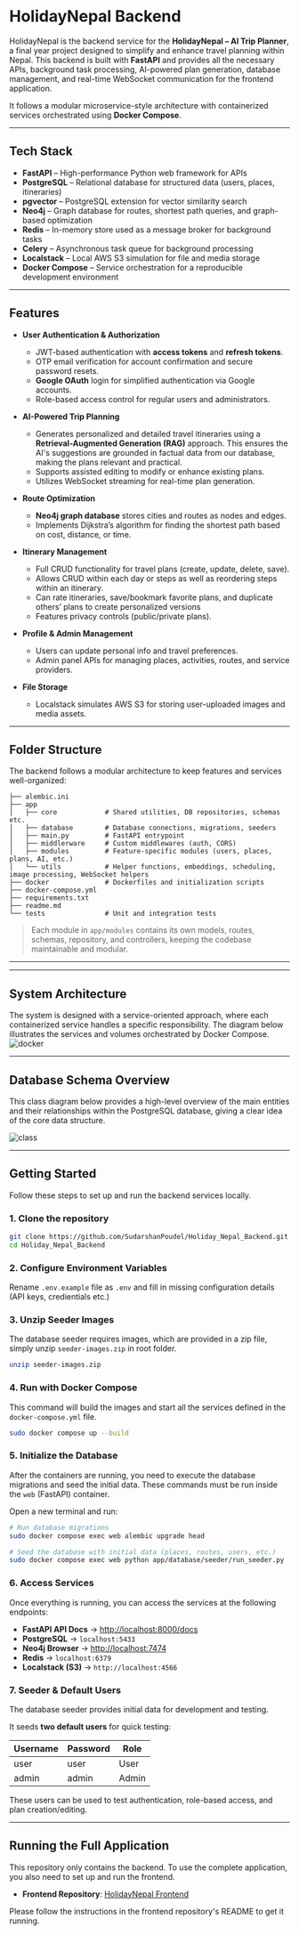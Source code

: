 # HolidayNepal Backend

HolidayNepal is the backend service for the **HolidayNepal – AI Trip Planner**, a final year project designed to simplify and enhance travel planning within Nepal.
This backend is built with **FastAPI** and provides all the necessary APIs, background task processing, AI-powered plan generation, database management, and real-time WebSocket communication for the frontend application.

It follows a modular microservice-style architecture with containerized services orchestrated using **Docker Compose**.

-----

## Tech Stack

  - **FastAPI** – High-performance Python web framework for APIs
  - **PostgreSQL** – Relational database for structured data (users, places, itineraries)
  - **pgvector** – PostgreSQL extension for vector similarity search
  - **Neo4j** – Graph database for routes, shortest path queries, and graph-based optimization
  - **Redis** – In-memory store used as a message broker for background tasks
  - **Celery** – Asynchronous task queue for background processing 
  - **Localstack** – Local AWS S3 simulation for file and media storage
  - **Docker Compose** – Service orchestration for a reproducible development environment

-----

## Features

  - **User Authentication & Authorization**

      - JWT-based authentication with **access tokens** and **refresh tokens**.
      - OTP email verification for account confirmation and secure password resets.
      - **Google OAuth** login for simplified authentication via Google accounts.
      - Role-based access control for regular users and administrators.

  - **AI-Powered Trip Planning**

      - Generates personalized and detailed travel itineraries using a **Retrieval-Augmented Generation (RAG)** approach. This ensures the AI's suggestions are grounded in factual data from our database, making the plans relevant and practical.
      - Supports assisted editing to modify or enhance existing plans.
      - Utilizes WebSocket streaming for real-time plan generation.

  - **Route Optimization**

      - **Neo4j graph database** stores cities and routes as nodes and edges.
      - Implements Dijkstra’s algorithm for finding the shortest path based on cost, distance, or time.

  - **Itinerary Management**

      - Full CRUD functionality for travel plans (create, update, delete, save).
      - Allows CRUD within each day or steps as well as reordering steps within an itinerary.
      - Can rate itineraries, save/bookmark favorite plans, and duplicate others’ plans to create personalized versions
      - Features privacy controls (public/private plans).

  - **Profile & Admin Management**

      - Users can update personal info and travel preferences.
      - Admin panel APIs for managing places, activities, routes, and service providers.

  - **File Storage**

      - Localstack simulates AWS S3 for storing user-uploaded images and media assets.

-----

## Folder Structure

The backend follows a modular architecture to keep features and services well-organized:

```
├── alembic.ini
├── app
│   ├── core            # Shared utilities, DB repositories, schemas etc.
│   ├── database        # Database connections, migrations, seeders
│   ├── main.py         # FastAPI entrypoint
│   ├── middlerware     # Custom middlewares (auth, CORS)
│   ├── modules         # Feature-specific modules (users, places, plans, AI, etc.)
│   └── utils           # Helper functions, embeddings, scheduling, image processing, WebSocket helpers
├── docker              # Dockerfiles and initialization scripts
├── docker-compose.yml
├── requirements.txt
├── readme.md
└── tests               # Unit and integration tests
```

> Each module in `app/modules` contains its own models, routes, schemas, repository, and controllers, keeping the codebase maintainable and modular.

---

-----

## System Architecture

The system is designed with a service-oriented approach, where each containerized service handles a specific responsibility. The diagram below illustrates the services and volumes orchestrated by Docker Compose.
![docker](./images/docker.png)

-----

## Database Schema Overview

This class diagram below provides a high-level overview of the main entities and their relationships within the PostgreSQL database, giving a clear idea of the core data structure.

![class](./images/class.png)

-----

## Getting Started

Follow these steps to set up and run the backend services locally.

### 1. Clone the repository

```bash
git clone https://github.com/SudarshanPoudel/Holiday_Nepal_Backend.git
cd Holiday_Nepal_Backend
```

### 2. Configure Environment Variables

Rename `.env.example` file as `.env` and fill in missing configuration details (API keys, credientials etc.)

### 3. Unzip Seeder Images

The database seeder requires images, which are provided in a zip file, simply unzip `seeder-images.zip` in root folder. 

```bash
unzip seeder-images.zip
```

### 4. Run with Docker Compose

This command will build the images and start all the services defined in the `docker-compose.yml` file.

```bash
sudo docker compose up --build
```

### 5. Initialize the Database

After the containers are running, you need to execute the database migrations and seed the initial data. These commands must be run inside the `web` (FastAPI) container.

Open a new terminal and run:

```bash
# Run database migrations
sudo docker compose exec web alembic upgrade head

# Seed the database with initial data (places, routes, users, etc.)
sudo docker compose exec web python app/database/seeder/run_seeder.py
```

### 6. Access Services

Once everything is running, you can access the services at the following endpoints:

  - **FastAPI API Docs** → [http://localhost:8000/docs](https://www.google.com/search?q=http://localhost:8000/docs)
  - **PostgreSQL** → `localhost:5433`
  - **Neo4j Browser** → [http://localhost:7474](https://www.google.com/search?q=http://localhost:7474)
  - **Redis** → `localhost:6379`
  - **Localstack (S3)** → `http://localhost:4566`


### 7. Seeder & Default Users

The database seeder provides initial data for development and testing.

It seeds **two default users** for quick testing:

| Username | Password | Role  |
| -------- | -------- | ----- |
| user     | user     | User  |
| admin    | admin    | Admin |

These users can be used to test authentication, role-based access, and plan creation/editing.


-----

## Running the Full Application

This repository only contains the backend. To use the complete application, you also need to set up and run the frontend.

  - **Frontend Repository**: [HolidayNepal Frontend](https://github.com/SudarshanPoudel/Holiday_Nepal_Frontend)

Please follow the instructions in the frontend repository's README to get it running.